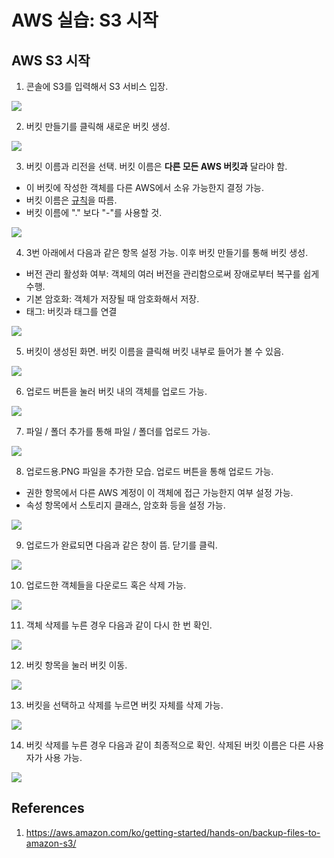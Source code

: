 # AWS 실습: S3 시작

## AWS S3 시작

1. 콘솔에 S3를 입력해서 S3 서비스 입장.

![](./imgs/2022-11-12-1.png)

2. 버킷 만들기를 클릭해 새로운 버킷 생성.

![](./imgs/2022-11-12-2.png)

3. 버킷 이름과 리전을 선택. 버킷 이름은 **다른 모든 AWS 버킷과** 달라야 함.

- 이 버킷에 작성한 객체를 다른 AWS에서 소유 가능한지 결정 가능.
- 버킷 이름은 [규칙](https://docs.aws.amazon.com/AmazonS3/latest/userguide/bucketnamingrules.html)을 따름.
- 버킷 이름에 "." 보다 "-"를 사용할 것.

![](./imgs/2022-11-12-3.png)

4. 3번 아래에서 다음과 같은 항목 설정 가능. 이후 버킷 만들기를 통해 버킷 생성.

- 버전 관리 활성화 여부: 객체의 여러 버전을 관리함으로써 장애로부터 복구를 쉽게 수행.
- 기본 암호화: 객체가 저장될 때 암호화해서 저장.
- 태그: 버킷과 태그를 연결

![](./imgs/2022-11-12-4.png)

5. 버킷이 생성된 화면. 버킷 이름을 클릭해 버킷 내부로 들어가 볼 수 있음.

![](./imgs/2022-11-12-5.png)

6. 업로드 버튼을 눌러 버킷 내의 객체를 업로드 가능.

![](./imgs/2022-11-12-6.png)

7. 파일 / 폴더 추가를 통해 파일 / 폴더를 업로드 가능.

![](./imgs/2022-11-12-7.png)

8. 업로드용.PNG 파일을 추가한 모습. 업로드 버튼을 통해 업로드 가능.

- 권한 항목에서 다른 AWS 계정이 이 객체에 접근 가능한지 여부 설정 가능.
- 속성 항목에서 스토리지 클래스, 암호화 등을 설정 가능.

![](./imgs/2022-11-12-8.png)

9. 업로드가 완료되면 다음과 같은 창이 뜸. 닫기를 클릭.

![](./imgs/2022-11-12-9.png)

10. 업로드한 객체들을 다운로드 혹은 삭제 가능.

![](./imgs/2022-11-12-10.png)

11. 객체 삭제를 누른 경우 다음과 같이 다시 한 번 확인.

![](./imgs/2022-11-12-11.png)

12. 버킷 항목을 눌러 버킷 이동.

![](./imgs/2022-11-12-12.png)

13. 버킷을 선택하고 삭제를 누르면 버킷 자체를 삭제 가능.

![](./imgs/2022-11-12-13.png)

14. 버킷 삭제를 누른 경우 다음과 같이 최종적으로 확인. 삭제된 버킷 이름은 다른 사용자가 사용 가능.

![](./imgs/2022-11-12-14.png)

## References

1. https://aws.amazon.com/ko/getting-started/hands-on/backup-files-to-amazon-s3/
